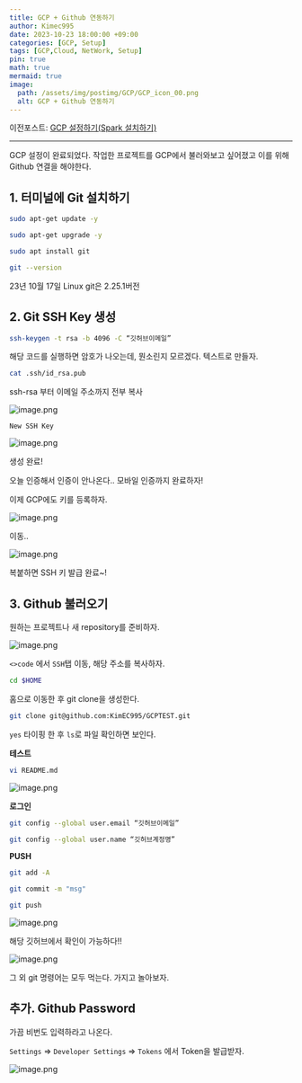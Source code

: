 ```yaml
---
title: GCP + Github 연동하기
author: Kimec995
date: 2023-10-23 18:00:00 +09:00
categories: [GCP, Setup]
tags: [GCP,Cloud, NetWork, Setup]
pin: true
math: true
mermaid: true
image: 
  path: /assets/img/postimg/GCP/GCP_icon_00.png
  alt: GCP + Github 연동하기
---
```


이전포스트: [GCP 설정하기(Spark 설치하기)](https://kimec995.github.io/posts/GCP01/)


---

GCP 설정이 완료되었다. 작업한 프로젝트를 GCP에서 불러와보고 싶어졌고 이를 위해 Github 연결을 해야한다.

## 1. 터미널에 Git 설치하기

```bash
sudo apt-get update -y

sudo apt-get upgrade -y

sudo apt install git

git --version
```

23년 10월 17일 Linux git은 2.25.1버전

## 2. Git SSH Key 생성

```bash
ssh-keygen -t rsa -b 4096 -C “깃허브이메일”
```

해당 코드를 실행하면 암호가 나오는데, 뭔소린지 모르겠다. 텍스트로 만들자.

```bash
cat .ssh/id_rsa.pub
```

ssh-rsa 부터 이메일 주소까지 전부 복사

![image.png](\assets\img\postimg\GCP\GCP_24.png)

`New SSH Key`

![image.png](\assets\img\postimg\GCP\GCP_25.png)

생성 완료!

오늘 인증해서 인증이 안나온다.. 모바일 인증까지 완료하자!

이제 GCP에도 키를 등록하자.

![image.png](\assets\img\postimg\GCP\GCP_26.png)

이동..

![image.png](\assets\img\postimg\GCP\GCP_27.png)

복붙하면 SSH 키 발급 완료~!

## 3. Github 불러오기

원하는 프로젝트나 새 repository를 준비하자.

![image.png](\assets\img\postimg\GCP\GCP_28.png)

`<>code` 에서 `SSH`탭 이동, 해당 주소를 복사하자.

```bash
cd $HOME
```

홈으로 이동한 후 git clone을 생성한다.

```bash
git clone git@github.com:KimEC995/GCPTEST.git
```

`yes` 타이핑 한 후 `ls`로 파일 확인하면 보인다.


**테스트**
```bash
vi README.md
```

![image.png](\assets\img\postimg\GCP\GCP_29.png)

**로그인**
```bash
git config --global user.email “깃허브이메일”
```

```bash
git config --global user.name “깃허브계정명”
```

**PUSH**

```bash
git add -A

git commit -m "msg"

git push
```

![image.png](\assets\img\postimg\GCP\GCP_30.png)

해당 깃허브에서 확인이 가능하다!!

![image.png](\assets\img\postimg\GCP\GCP_31.png)


그 외 git 명령어는 모두 먹는다. 가지고 놀아보자.

## 추가. Github Password

가끔 비번도 입력하라고 나온다.

`Settings` => `Developer Settings` => `Tokens` 에서 Token을 발급받자.

![image.png](\assets\img\postimg\GCP\GCP_32.png)
